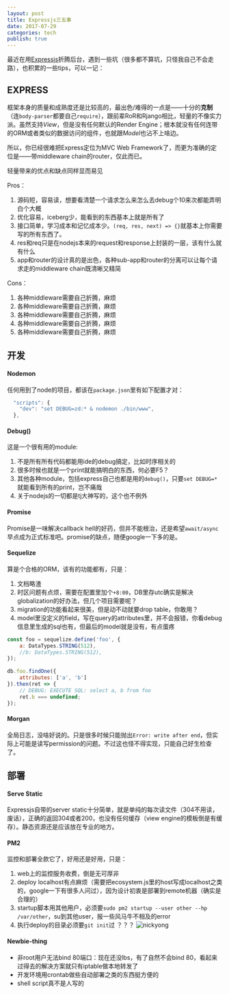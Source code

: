 ```yaml
---
layout: post
title: Expressjs三五事
date: 2017-07-29
categories: tech
publish: true
---
```


最近在用[Expressjs](https://expressjs.com/)折腾后台，遇到一些坑（很多都不算坑，只怪我自己不会走路），也积累的一些tips，可以一记：

## EXPRESS 

框架本身的质量和成熟度还是比较高的，最出色/难得的一点是——十分的**克制**（连`body-parser`都要自己`require`），跟前辈RoR和Rjango相比，轻量的不像实力派。虽然支持*View*，但是没有任何默认的Render Engine；根本就没有任何连带的ORM或者类似的数据访问的组件，也就跟*Model*也沾不上啥边。

所以，你已经很难把Express定位为MVC Web Framework了，而更为准确的定位是——带middleware chain的router，仅此而已。

轻量带来的优点和缺点同样显而易见

Pros：
1. 源码短，容易读，想要看清楚一个请求怎么来怎么去debug个10来次都能弄明白个大概
2. 优化容易，iceberg少，能看到的东西基本上就是所有了
3. 接口简单，学习成本和记忆成本少。`(req, res, next) => {}`就基本上你需要写的所有东西了。
4. res和req只是在nodejs本来的request和response上封装的一层，该有什么就有什么
5. app和router的设计真的是出色，各种sub-app和router的分离可以让每个请求走的middleware chain既清晰又精简

Cons：
1. 各种middleware需要自己折腾，麻烦
1. 各种middleware需要自己折腾，麻烦
1. 各种middleware需要自己折腾，麻烦
1. 各种middleware需要自己折腾，麻烦
1. 各种middleware需要自己折腾，麻烦

## 开发

#### Nodemon

任何用到了node的项目，都该在`package.json`里有如下配置才对：

``` javascript
  "scripts": {
    "dev": "set DEBUG=zd:* & nodemon ./bin/www",
  },
```

#### Debug()

这是一个很有用的module: 

1. 不是所有所有代码都能用ide的debug搞定，比如时序相关的
1. 很多时候也就是一个print就能搞明白的东西，何必要F5？
1. 其他各种module，包括express自己也都是用的`debug()`，只要`set DEBUG=*`就能看到所有的print，岂不痛哉
1. 关于nodejs的一切都是tj大神写的，这个也不例外

#### Promise

Promise是一味解决callback hell的好药，但并不能根治，还是希望`await/async`早点成为正式标准吧。promise的缺点，随便google一下多的是。

#### Sequelize

算是个合格的ORM，该有的功能都有，只是：

1. 文档略渣
1. 时区问题有点烦，需要在配置里加个`+8:00`，DB里存utc确实是解决globalization的好办法，但几个项目需要呢？
1. migration的功能看起来很美，但是动不动就要drop table，你敢用？
1. model里没定义的field，写在query的attributes里，并不会报错，你看debug信息里生成的sql也有，但最后的model就是没有，有点蛋疼
``` javascript
const foo = sequelize.define('foo', {
    a: DataTypes.STRING(512),
    //b: DataTypes.STRING(512),
});
     
db.foo.findOne({
    attributes: ['a', 'b']
}).then(ret => {
    // DEBUG: EXECUTE SQL: select a, b from foo
    ret.b === undefined;
});
```

#### Morgan

全局日志，没啥好说的。只是很多时候只能抛出`Error: write after end`，但实际上可能是读写permission的问题。不过这也怪不得实现，只能自己好生检查了。

## 部署

#### Serve Static 

Expressjs自带的server static十分简单，就是单纯的每次读文件（304不用读，废话），正确的返回304或者200，也没有任何缓存（view engine的模板倒是有缓存）。静态资源还是应该放在专业的地方。

#### PM2

监控和部署全款它了，好用还是好用，只是：

1. web上的监控服务收费，倒是无可厚非
1. deploy localhost有点麻烦（需要把ecosystem.js里的host写成localhost之类的，google一下有很多人问过），因为设计初衷是部署到remote机器（确实是合理的）
1. startup脚本用其他用户，必须要`sudo pm2 startup --user other --hp /var/other`，su到其他user，报一些风马牛不相及的error
1. 执行deploy的目录必须要`git init`过 ？？？
![nickyong](http://img.mp.itc.cn/upload/20160828/df8db1060c5342af82aeb6a9dc43ca42_th.jpeg)

#### Newbie-thing

- 非root用户无法bind 80端口：现在还没lbs，有了自然不会bind 80，看起来过得去的解决方案就只有iptable做本地转发了
- 开发环境用crontab做些自动部署之类的东西挺方便的
- shell script真不是人写的 